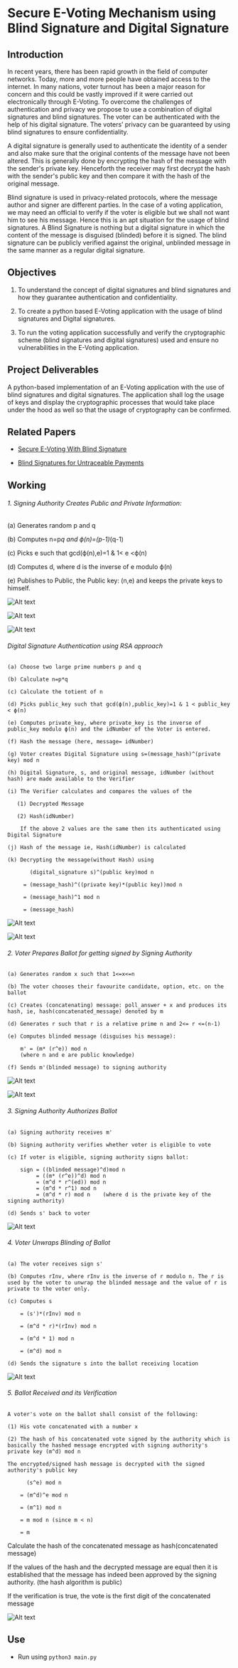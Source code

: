 # Secure E-Voting Mechanism using Blind Signature and Digital Signature

## Introduction

In recent years, there has been rapid growth in the field of computer networks. Today, more and more people have obtained access to the internet. In many nations, voter turnout has been a major reason for concern and this could be vastly improved if it were carried out electronically through E-Voting. To overcome the challenges of authentication and privacy we propose to use a combination of digital signatures and blind signatures. The voter can be authenticated with the help of his digital signature. The voters’ privacy can be guaranteed by using blind signatures to ensure confidentiality. 

A digital signature is generally used to authenticate the identity of a sender and also make sure that the original contents of the message have not been altered. This is generally done by encrypting the hash of the message with the sender's private key. Henceforth the receiver may first decrypt the hash with the sender's public key and then compare it with the hash of the original message. 

Blind signature is used in privacy-related protocols, where the message author and signer are different parties. In the case of a voting application, we may need an official to verify if the voter is eligible but we shall not want him to see his message. Hence this is an apt situation for the usage of blind signatures. A Blind Signature is nothing but a digital signature in which the content of the message is disguised (blinded) before it is signed. The blind signature can be publicly verified against the original, unblinded message in the same manner as a regular digital signature. 

## Objectives

1. To understand the concept of digital signatures and blind signatures and how they guarantee authentication and confidentiality. 

2. To create a python based E-Voting application with the usage of blind signatures and Digital signatures. 

3. To run the voting application successfully and verify the cryptographic scheme (blind signatures and digital signatures) used and ensure no vulnerabilities in the E-Voting application. 

## Project Deliverables

A python-based implementation of an E-Voting application with the use of blind signatures and digital signatures. The application shall log the usage of keys and display the cryptographic processes that would take place under the hood as well so that the usage of cryptography can be confirmed. 

## Related Papers

- [Secure E-Voting With Blind Signature](https://core.ac.uk/download/pdf/11779635.pdf)

- [Blind Signatures for Untraceable Payments](https://sceweb.sce.uhcl.edu/yang/teaching/csci5234WebSecurityFall2011/Chaum-blind-signatures.PDF)

## Working

###### 1. Signing Authority Creates Public and Private Information:

   (a) Generates random p and q

   (b) Computes n=p*q and ϕ(n)=(p-1)*(q-1)

   (c) Picks e such that gcd(ϕ(n),e)=1 & 1< e <ϕ(n)

   (d) Computes d, where d is the inverse of e modulo ϕ(n)

   (e) Publishes to Public, the Public key: (n,e) and keeps the private keys to himself.

![Alt text](screenshots/Module1_1.png)

![Alt text](screenshots/Module1_2.png)

![Alt text](screenshots/Module1_3.png)


  ###### Digital Signature Authentication using RSA approach

    (a) Choose two large prime numbers p and q 

    (b) Calculate n=p*q 

    (c) Calculate the totient of n 

    (d) Picks public_key such that gcd(ϕ(n),public_key)=1 & 1 < public_key < ϕ(n)

    (e) Computes private_key, where private_key is the inverse of public_key modulo ϕ(n) and the idNumber of the Voter is entered.

    (f) Hash the message (here, message= idNumber)

    (g) Voter creates Digital Signature using s=(message_hash)^(private key) mod n 

    (h) Digital Signature, s, and original message, idNumber (without hash) are made available to the Verifier 

    (i) The Verifier calculates and compares the values of the

       (1) Decrypted Message

       (2) Hash(idNumber) 
    
        If the above 2 values are the same then its authenticated using Digital Signature

    (j) Hash of the message ie, Hash(idNumber) is calculated

    (k) Decrypting the message(without Hash) using 

           (digital_signature s)^(public key)mod n 

         = (message_hash)^((private key)*(public key))mod n 

         = (message_hash)^1 mod n 

         = (message_hash)

![Alt text](screenshots/DigitalSignatureAuthentication_1.png)

![Alt text](screenshots/DigitalSignatureAuthentication_2.png)


###### 2. Voter Prepares Ballot for getting signed by Signing Authority

    (a) Generates random x such that 1<=x<=n

    (b) The voter chooses their favourite candidate, option, etc. on the ballot

    (c) Creates (concatenating) message: poll_answer + x and produces its hash, ie, hash(concatenated_message) denoted by m

    (d) Generates r such that r is a relative prime n and 2<= r <=(n-1)

    (e) Computes blinded message (disguises his message): 

        m' = (m* (r^e)) mod n 
        (where n and e are public knowledge)

    (f) Sends m'(blinded message) to signing authority

![Alt text](screenshots/Module2_1.png)

![Alt text](screenshots/Module2_2.png)

###### 3. Signing Authority Authorizes Ballot

    (a) Signing authority receives m'

    (b) Signing authority verifies whether voter is eligible to vote

    (c) If voter is eligible, signing authority signs ballot: 
        
        sign = ((blinded message)^d)mod n 
             = ((m* (r^e))^d) mod n 
             = (m^d * r^(ed)) mod n 
             = (m^d * r^1) mod n 
             = (m^d * r) mod n    (where d is the private key of the signing authority)

    (d) Sends s' back to voter

![Alt text](screenshots/Module3_1.png)


###### 4. Voter Unwraps Blinding of Ballot

    (a) The voter receives sign s'

    (b) Computes rInv, where rInv is the inverse of r modulo n. The r is used by the voter to unwrap the blinded message and the value of r is private to the voter only.

    (c) Computes s 

        = (s')*(rInv) mod n 

        = (m^d * r)*(rInv) mod n 

        = (m^d * 1) mod n 

        = (m^d) mod n

    (d) Sends the signature s into the ballot receiving location

![Alt text](screenshots/Module4_1.png)


###### 5. Ballot Received and its Verification 

    A voter's vote on the ballot shall consist of the following: 

    (1) His vote concatenated with a number x

    (2) The hash of his concatenated vote signed by the authority which is basically the hashed message encrypted with signing authority's private key (m^d) mod n 

    The encrypted/signed hash message is decrypted with the signed authority's public key 

          (s^e) mod n 

        = (m^d)^e mod n 

        = (m^1) mod n 

        = m mod n (since m < n)

        = m  

Calculate the hash of the concatenated message as hash(concatenated message) 

If the values of the hash and the decrypted message are equal then it is established that the message has indeed been approved by the signing authority. (the hash algorithm is public)

If the verification is true, the vote is the first digit of the concatenated message

![Alt text](screenshots/Module5_1.png)


## Use

- Run using `python3 main.py`
